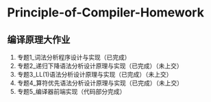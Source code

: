 # Principle-of-Compiler-Homework
## 编译原理大作业
1. 专题1_词法分析程序设计与实现（已完成）
2. 专题2_递归下降语法分析设计原理与实现（已完成）（未上交）
3. 专题3_LL(1)语法分析设计原理与实现（已完成）（未上交）
4. 专题4_算符优先语法分析设计原理与实现（已完成）（未上交）
5. 专题5_编译器前端实现（代码部分完成）